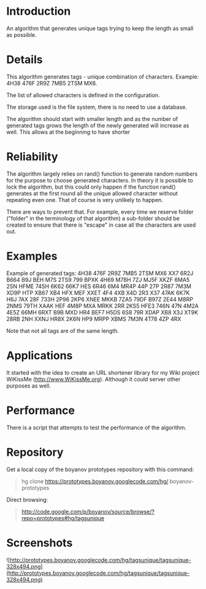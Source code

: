 # Introduction #

An algorithm that generates unique tags trying to keep the length as small as possible.

# Details #

This algorithm generates tags - unique combination of characters. Example: 4H38 476F 2R9Z 7MB5 2TSM MX6.

The list of allowed characters is defined in the configuration.

The storage used is the file system, there is no need to use a database.

The algorithm should start with smaller length and as the number of generated tags grows the length of the newly generated will increase as well. This allows at the beginning to have shorter

# Reliability #

The algorithm largely relies on rand() function to generate random numbers for the purpose to choose generated characters. In theory it is possible to lock the algorithm, but this could only happen if the function rand() generates at the first round all the unique allowed character without repeating even one. That of course is very unlikely to happen.

There are ways to prevent that. For example, every time we reserve folder ("folder" in the terminology of that algorithm) a sub-folder should be created to ensure that there is "escape" in case all the characters are used out.

# Examples #

Example of generated tags: 4H38 476F 2R9Z 7MB5 2TSM MX6 XX7 6R2J B664 B9J BEH M7S 2TS9 799 BPXK 4H69 M7BH 7ZJ MJ5F XKZF 6MA5 2SN HFME 74SH 6K62 66K7 HES 6R46 6M4 MR4P 44P 27P 2R87 7M3M XD9P HTP XB67 XB4 HFX MEF XXET 4F4 4XB X4D 2R3 X37 47AK 6K7K H6J 7AX 28F 733H 2P96 2KP6 XNEE MKKB 7ZA5 79DF B97Z 2E44 M8RP 2NMS 79TH XAAK HEF 4M8P MXA MRKK 2RR 2KS5 HFE3 746N 47N 4M2A 4E5Z 66MH 6RXT B9B MXD HR4 BEF7 H5DS 6S8 79R XDAP XB8 X3J XT9K 28RB 2NH XXNJ HR8X 2K6N HP9 MRPP XBMS 7M3N 4T78 4ZP 4RX

Note that not all tags are of the same length.

# Applications #

It started with the idea to create an URL shortener library for my Wiki project WiKissMe (http://www.WiKissMe.org). Although it could server other purposes as well.

# Performance #

There is a script that attempts to test the performance of the algorithm.

# Repository #

Get a local copy of the boyanov prototypes repository with this command:
> hg clone https://prototypes.boyanov.googlecode.com/hg/ boyanov-prototypes

Direct browsing:
> http://code.google.com/p/boyanov/source/browse/?repo=prototypes#hg/tagsunique

# Screenshots #

![http://prototypes.boyanov.googlecode.com/hg/tagsunique/tagsunique-328x494.png](http://prototypes.boyanov.googlecode.com/hg/tagsunique/tagsunique-328x494.png)